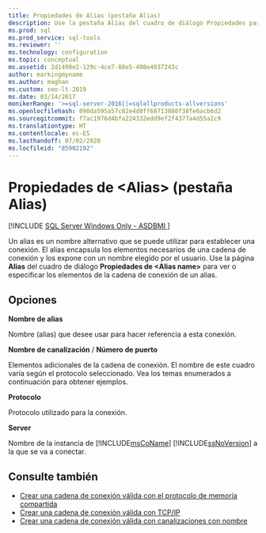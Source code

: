 ```yaml
---
title: Propiedades de Alias (pestaña Alias)
description: Use la pestaña Alias del cuadro de diálogo Propiedades para configurar un alias de modo que pueda usar un nombre alternativo al conectarse a una instancia de SQL Server.
ms.prod: sql
ms.prod_service: sql-tools
ms.reviewer: ''
ms.technology: configuration
ms.topic: conceptual
ms.assetid: 2d1498e2-129c-4ce7-88e5-408e4037243c
author: markingmyname
ms.author: maghan
ms.custom: seo-lt-2019
ms.date: 03/14/2017
monikerRange: '>=sql-server-2016||=sqlallproducts-allversions'
ms.openlocfilehash: 098da595a57c82e4d0ff68713880f38fe6acb6d2
ms.sourcegitcommit: f7ac1976d4bfa224332edd9ef2f4377a4d55a2c9
ms.translationtype: HT
ms.contentlocale: es-ES
ms.lasthandoff: 07/02/2020
ms.locfileid: "85902192"
---
```

# <a name="ltaliasgt-properties-alias-tab"></a>Propiedades de &lt;Alias&gt; (pestaña Alias)

[!INCLUDE [SQL Server Windows Only - ASDBMI ](../../includes/applies-to-version/sql-windows-only-asdbmi.md)]

Un alias es un nombre alternativo que se puede utilizar para establecer una conexión. El alias encapsula los elementos necesarios de una cadena de conexión y los expone con un nombre elegido por el usuario. Use la página **Alias** del cuadro de diálogo **Propiedades de \<**Alias name**>** para ver o especificar los elementos de la cadena de conexión de un alias.

## <a name="options"></a>Opciones

**Nombre de alias**

Nombre (alias) que desee usar para hacer referencia a esta conexión.  

**Nombre de canalización** / **Número de puerto**  

Elementos adicionales de la cadena de conexión. El nombre de este cuadro varía según el protocolo seleccionado. Vea los temas enumerados a continuación para obtener ejemplos.  

**Protocolo**

Protocolo utilizado para la conexión.

**Server**

Nombre de la instancia de [!INCLUDE[msCoName](../../includes/msconame-md.md)] [!INCLUDE[ssNoVersion](../../includes/ssnoversion-md.md)] a la que se va a conectar.  

## <a name="see-also"></a>Consulte también

- [Crear una cadena de conexión válida con el protocolo de memoria compartida](../../tools/configuration-manager/creating-a-valid-connection-string-using-shared-memory-protocol.md)
- [Crear una cadena de conexión válida con TCP/IP](../../tools/configuration-manager/creating-a-valid-connection-string-using-tcp-ip.md)
- [Crear una cadena de conexión válida con canalizaciones con nombre](https://msdn.microsoft.com/library/90930ff2-143b-4651-8ae3-297103600e4f)